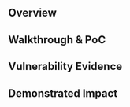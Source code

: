 
## Overview

<!---
SQL Injection Vulnerability Report

Resources:
 - https://owasp.org/www-community/attacks/SQL_Injection
 - https://owasp.org/www-community/attacks/Blind_SQL_Injection
-->

## Walkthrough & PoC

<!---
Provide a step-by-step walkthrough on how to access the vulnerable injection point, and how to exploit the vulnerability.
Adding a dot-pointed walkthrough with relevant screenshots will speed triage time and result in faster rewards!

Video PoC walkthroughs can be added where a written walkthrough is difficult to provide.

Example:
1. Login to in-scope asset at <www.inscope.com/login>
1. Browse to account page
1. Modify ID token to add single quote
1. View error which states 'SQL Syntax Error'
1. Replace ID value with `1' waitfor delay '00:10:00'` 
-->

## Vulnerability Evidence

<!---
Your submission must include evidence of the vulnerability.

For an SQL Injection vulnerability, please include specific NON-PII information discovered in the database, such as Database Version a listing of database tables, or an injected 'sleep' payload.

DO NOT ACCESS PII

You may present your evidence as output from a tool such as SQLMap, unless the program forbids the use of these tools.
-->

## Demonstrated Impact

<!---
For SQL Injection, demonstrating access to data other than the database version or database tables is NOT permitted without explicit permission from the program.
DO NOT ACCESS PII
-->

